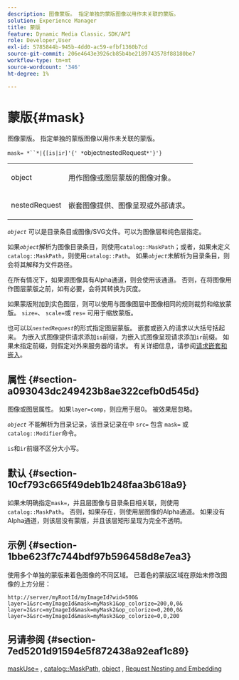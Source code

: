 ```yaml
---
description: 图像蒙版。 指定单独的蒙版图像以用作未关联的蒙版。
solution: Experience Manager
title: 蒙版
feature: Dynamic Media Classic，SDK/API
role: Developer,User
exl-id: 5785844b-945b-4dd0-ac59-efbf1360b7cd
source-git-commit: 206e4643e3926cb85b4be2189743578f88180be7
workflow-type: tm+mt
source-wordcount: '346'
ht-degree: 1%

---
```


# 蒙版{#mask}

图像蒙版。 指定单独的蒙版图像以用作未关联的蒙版。

`mask= *``*|{[is|ir]'{' *`objectnestedRequest`*'}'}`

<table id="simpletable_F5A8CD8D7E9B48DAB3C8184E8FE60D9B"> 
 <tr class="strow"> 
  <td class="stentry"> <p><span class="varname"> object</span> </p></td> 
  <td class="stentry"> <p>用作图像或图层蒙版的图像对象。 </p></td> 
 </tr> 
 <tr class="strow"> 
  <td class="stentry"> <p><span class="varname"> nestedRequest</span> </p></td> 
  <td class="stentry"> <p>嵌套图像提供、图像呈现或外部请求。 </p></td> 
 </tr> 
</table>

*`object`* 可以是目录条目或图像/SVG文件。可以为图像层和纯色层指定。

如果&#x200B;*`object`*&#x200B;解析为图像目录条目，则使用`catalog::MaskPath`；或者，如果未定义`catalog::MaskPath`，则使用`catalog::Path`。 如果&#x200B;*`object`*&#x200B;未解析为目录条目，则会将其解释为文件路径。

在所有情况下，如果源图像具有Alpha通道，则会使用该通道。 否则，在将图像用作图层蒙版之前，如有必要，会将其转换为灰度。

如果蒙版附加到实色图层，则可以使用与图像图层中图像相同的规则裁剪和缩放蒙版。 `size=`、  `scale=`或 `res=` 可用于缩放蒙版。

也可以以&#x200B;*`nestedRequest`*&#x200B;的形式指定图层蒙版。 嵌套或嵌入的请求以大括号括起来。 为嵌入式图像提供请求添加`is`前缀，为嵌入式图像呈现请求添加`ir`前缀。 如果未指定前缀，则假定对外来服务器的请求。 有关详细信息，请参阅[请求嵌套和嵌入](../../../../../is-api/http-ref/image-serving-api-ref/c-http-protocol-reference/c-syntax-and-features/r-request-nesting-and-embedding.md#reference-38ec66d4062046589e16c39bf1c6049b)。

## 属性 {#section-a093043dc249423b8ae322cefb0d545d}

图像或图层属性。 如果`layer=comp`，则应用于层0。 被效果层忽略。

*`object`* 不能解析为目录记录，该目录记录在中 `src=` 包含 `mask=` 或 `catalog::Modifier`命令。

`is`和`ir`前缀不区分大小写。

## 默认 {#section-10cf793c665f49deb1b248faa3b618a9}

如果未明确指定`mask=`，并且层图像与目录条目相关联，则使用`catalog::MaskPath`。 否则，如果存在，则使用层图像的Alpha通道。 如果没有Alpha通道，则该层没有蒙版，并且该层矩形呈现为完全不透明。

## 示例 {#section-1bbe623f7c744bdf97b596458d8e7ea3}

使用多个单独的蒙版来着色图像的不同区域。 已着色的蒙版区域在原始未修改图像的上方分层：

`http://server/myRootId/myImageId?wid=500& layer=1&src=myImageId&mask=myMask1&op_colorize=200,0,0& layer=2&src=myImageId&mask=myMask2&op_colorize=0,200,0& layer=3&src=myImageId&mask=myMask3&op_colorize=0,0,200`

## 另请参阅 {#section-7ed5201d91594e5f872438a92eaf1c89}

[maskUse=](../../../../../is-api/http-ref/image-serving-api-ref/c-http-protocol-reference/c-command-reference/r-maskuse.md#reference-9bb1fb5eee4a4bd38f33dadc1a752464) ,  [catalog::MaskPath](/help/aem-is-ir-api/is-api/image-catalog/image-serving-api-ref/c-image-catalog-reference/c-image-svg-data-reference/c-image-data-reference/r-maskpath-cat.md),  [object](../../../../../is-api/http-ref/image-serving-api-ref/c-http-protocol-reference/c-data-types/r-object.md#reference-2591bd24548d462782c68d138ef795a0) ,  [Request Nesting and Embedding](../../../../../is-api/http-ref/image-serving-api-ref/c-http-protocol-reference/c-syntax-and-features/r-request-nesting-and-embedding.md#reference-38ec66d4062046589e16c39bf1c6049b)

